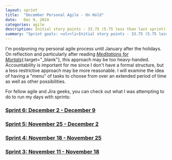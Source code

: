 ```yaml
---
layout: sprint
title:  "December Personal Agile - On Hold"
date:   Dec 9, 2024
categories: agile
description: Initial story points - 33.75 (5.75 less than last sprint). Get fan in the kitchen up after finishing fixing the ceiling. Complete the scope work for cooking app outlined here https://www.rachaelkalicun.com/blog/seth-godin-the-practice-define-audience. Continue to think about this project. Do reading and writing. Go to the gym everyday and get into a regular meditation practice. Do physical activity before bed.
summary: "Sprint goals: <ul><li>Initial story points - 33.75 (5.75 less than last sprint).</li> <li>Get fan in the kitchen up after finishing fixing the ceiling.</li> <li>Complete the scope work for cooking app outlined <a href='/blog/seth-godin-the-practice-define-audience'>here</a>. Continue to think about this project.</li><li> Do reading and writing.</li><li> Go to the gym everyday and get into a regular meditation practice. Do physical activity before bed.</li></ul>"
---
```


I'm postponing my personal agile process until January after the holidays. On reflection and particularly after reading [_Meditations for Mortals_](https://www.amazon.com/Meditations-Mortals-Embrace-Limitations-Counts/dp/0374611998){:target="_blank"}, this approach may be too heavy-handed. Accountability is important for me since I don't have a formal structure, but a less restrictive approach may be more reasonable. I will examine the idea of having a "menu" of tasks to choose from over an extended period of time as well as other possibilities. 

For fellow agile and Jira geeks, you can check out what I was attempting to do to run my days with sprints:

<div>
	<div class="mb-[10px]">
		<h3 class="post-title">
			<a href="/sprints/sprint-6">
				Sprint 6: December 2 - December 9
			</a>
		</h3>
	</div>
	<div class="mb-[10px]">
		<h3 class="post-title">
			<a href="/sprints/sprint-5">
				Sprint 5: November 25 - December 2
			</a>
		</h3>
	</div>
	<div class="mb-[10px]">
		<h3 class="post-title">
			<a href="/sprints/sprint-4">
				Sprint 4: November 18 - November 25
			</a>
		</h3>
	</div>
	<div class="mb-[10px]">
		<h3 class="post-title">
			<a href="/sprints/sprint-3">
				Sprint 3: November 11 - November 18
			</a>
		</h3>
	</div>
</div>


  
